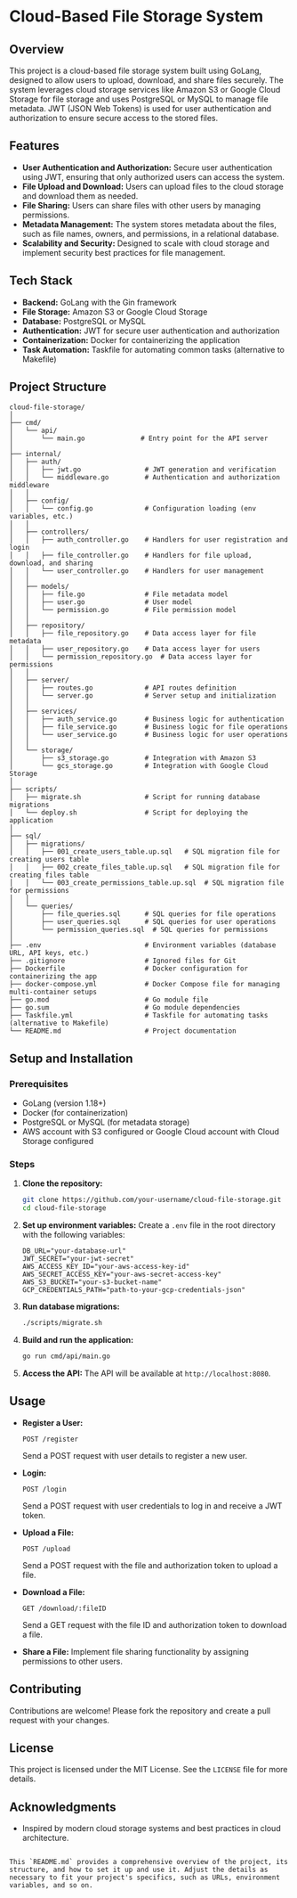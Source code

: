 # Cloud-Based File Storage System

## Overview

This project is a cloud-based file storage system built using GoLang, designed to allow users to upload, download, and share files securely. The system leverages cloud storage services like Amazon S3 or Google Cloud Storage for file storage and uses PostgreSQL or MySQL to manage file metadata. JWT (JSON Web Tokens) is used for user authentication and authorization to ensure secure access to the stored files.

## Features

- **User Authentication and Authorization:** Secure user authentication using JWT, ensuring that only authorized users can access the system.
- **File Upload and Download:** Users can upload files to the cloud storage and download them as needed.
- **File Sharing:** Users can share files with other users by managing permissions.
- **Metadata Management:** The system stores metadata about the files, such as file names, owners, and permissions, in a relational database.
- **Scalability and Security:** Designed to scale with cloud storage and implement security best practices for file management.

## Tech Stack

- **Backend:** GoLang with the Gin framework
- **File Storage:** Amazon S3 or Google Cloud Storage
- **Database:** PostgreSQL or MySQL
- **Authentication:** JWT for secure user authentication and authorization
- **Containerization:** Docker for containerizing the application
- **Task Automation:** Taskfile for automating common tasks (alternative to Makefile)

## Project Structure

```plaintext
cloud-file-storage/
│
├── cmd/
│   └── api/
│       └── main.go              # Entry point for the API server
│
├── internal/
│   ├── auth/
│   │   ├── jwt.go                # JWT generation and verification
│   │   └── middleware.go         # Authentication and authorization middleware
│   │
│   ├── config/
│   │   └── config.go             # Configuration loading (env variables, etc.)
│   │
│   ├── controllers/
│   │   ├── auth_controller.go    # Handlers for user registration and login
│   │   ├── file_controller.go    # Handlers for file upload, download, and sharing
│   │   └── user_controller.go    # Handlers for user management
│   │
│   ├── models/
│   │   ├── file.go               # File metadata model
│   │   ├── user.go               # User model
│   │   └── permission.go         # File permission model
│   │
│   ├── repository/
│   │   ├── file_repository.go    # Data access layer for file metadata
│   │   ├── user_repository.go    # Data access layer for users
│   │   └── permission_repository.go  # Data access layer for permissions
│   │
│   ├── server/
│   │   ├── routes.go             # API routes definition
│   │   └── server.go             # Server setup and initialization
│   │
│   ├── services/
│   │   ├── auth_service.go       # Business logic for authentication
│   │   ├── file_service.go       # Business logic for file operations
│   │   └── user_service.go       # Business logic for user operations
│   │
│   └── storage/
│       ├── s3_storage.go         # Integration with Amazon S3
│       └── gcs_storage.go        # Integration with Google Cloud Storage
│
├── scripts/
│   ├── migrate.sh                # Script for running database migrations
│   └── deploy.sh                 # Script for deploying the application
│
├── sql/
│   ├── migrations/
│   │   ├── 001_create_users_table.up.sql   # SQL migration file for creating users table
│   │   ├── 002_create_files_table.up.sql   # SQL migration file for creating files table
│   │   └── 003_create_permissions_table.up.sql  # SQL migration file for permissions
│   │
│   └── queries/
│       ├── file_queries.sql      # SQL queries for file operations
│       ├── user_queries.sql      # SQL queries for user operations
│       └── permission_queries.sql  # SQL queries for permissions
│
├── .env                          # Environment variables (database URL, API keys, etc.)
├── .gitignore                    # Ignored files for Git
├── Dockerfile                    # Docker configuration for containerizing the app
├── docker-compose.yml            # Docker Compose file for managing multi-container setups
├── go.mod                        # Go module file
├── go.sum                        # Go module dependencies
├── Taskfile.yml                  # Taskfile for automating tasks (alternative to Makefile)
└── README.md                     # Project documentation
```

## Setup and Installation

### Prerequisites

- GoLang (version 1.18+)
- Docker (for containerization)
- PostgreSQL or MySQL (for metadata storage)
- AWS account with S3 configured or Google Cloud account with Cloud Storage configured

### Steps

1. **Clone the repository:**
    ```bash
    git clone https://github.com/your-username/cloud-file-storage.git
    cd cloud-file-storage
    ```

2. **Set up environment variables:**
    Create a `.env` file in the root directory with the following variables:
    ```env
    DB_URL="your-database-url"
    JWT_SECRET="your-jwt-secret"
    AWS_ACCESS_KEY_ID="your-aws-access-key-id"
    AWS_SECRET_ACCESS_KEY="your-aws-secret-access-key"
    AWS_S3_BUCKET="your-s3-bucket-name"
    GCP_CREDENTIALS_PATH="path-to-your-gcp-credentials-json"
    ```

3. **Run database migrations:**
    ```bash
    ./scripts/migrate.sh
    ```

4. **Build and run the application:**
    ```bash
    go run cmd/api/main.go
    ```

5. **Access the API:**
    The API will be available at `http://localhost:8080`.

## Usage

- **Register a User:**
    ```http
    POST /register
    ```
    Send a POST request with user details to register a new user.

- **Login:**
    ```http
    POST /login
    ```
    Send a POST request with user credentials to log in and receive a JWT token.

- **Upload a File:**
    ```http
    POST /upload
    ```
    Send a POST request with the file and authorization token to upload a file.

- **Download a File:**
    ```http
    GET /download/:fileID
    ```
    Send a GET request with the file ID and authorization token to download a file.

- **Share a File:**
    Implement file sharing functionality by assigning permissions to other users.

## Contributing

Contributions are welcome! Please fork the repository and create a pull request with your changes.

## License

This project is licensed under the MIT License. See the `LICENSE` file for more details.

## Acknowledgments

- Inspired by modern cloud storage systems and best practices in cloud architecture.
```

This `README.md` provides a comprehensive overview of the project, its structure, and how to set it up and use it. Adjust the details as necessary to fit your project's specifics, such as URLs, environment variables, and so on.
